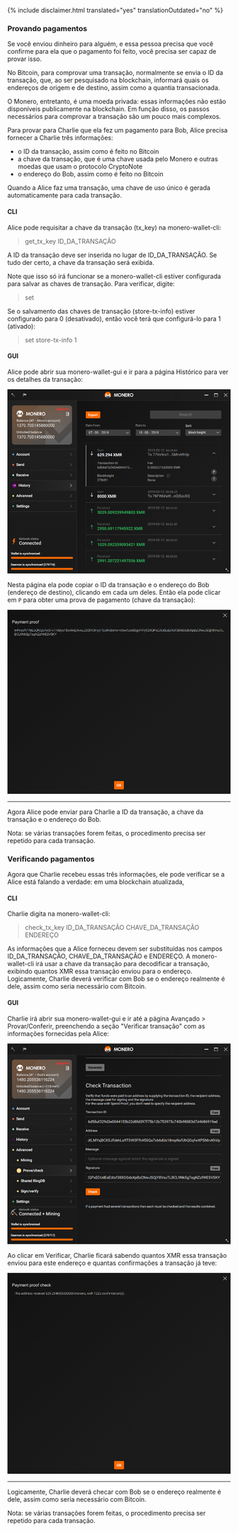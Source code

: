 {% include disclaimer.html translated="yes" translationOutdated="no" %}

### Provando pagamentos

Se você enviou dinheiro para alguém, e essa pessoa precisa que você confirme para ela que o pagamento foi feito, você precisa ser capaz de provar isso.

No Bitcoin, para comprovar uma transação, normalmente se envia o ID da transação, que, ao ser pesquisado na blockchain, informará quais os endereços de origem e de destino, assim como a quantia transacionada.

O Monero, entretanto, é uma moeda privada: essas informações não estão disponíveis publicamente na blockchain. Em função disso, os passos necessários para comprovar a transação são um pouco mais complexos.

Para provar para Charlie que ela fez um pagamento para Bob, Alice precisa fornecer a Charlie três informações:

- o ID da transação, assim como é feito no Bitcoin
- a chave da transação, que é uma chave usada pelo Monero e outras moedas que usam o protocolo CryptoNote
- o endereço do Bob, assim como é feito no Bitcoin

Quando a Alice faz uma transação, uma chave de uso único é gerada automaticamente para cada transação.

#### CLI

Alice pode requisitar a chave da transação (tx_key) na monero-wallet-cli:

> get_tx_key ID_DA_TRANSAÇÃO

A ID da transação deve ser inserida no lugar de ID_DA_TRANSAÇÃO. Se tudo der certo, a chave da transação será exibida.

Note que isso só irá funcionar se a monero-wallet-cli estiver configurada para salvar as chaves de transação. Para verificar, digite:

> set

Se o salvamento das chaves de transação (store-tx-info) estiver configurado para 0 (desativado), então você terá que configurá-lo para 1 (ativado):

> set store-tx-info 1

#### GUI

Alice pode abrir sua monero-wallet-gui e ir para a página Histórico para ver os detalhes da transação:

![History](/img/resources/user-guides/en/prove-payment/history.png)

Nesta página ela pode copiar o ID da transação e o endereço do Bob (endereço de destino), clicando em cada um deles.
Então ela pode clicar em `P` para obter uma prova de pagamento (chave da transação):

![Payment proof](/img/resources/user-guides/en/prove-payment/payment-proof.png)


---

Agora Alice pode enviar para Charlie a ID da transação, a chave da transação e o endereço do Bob.

Nota: se várias transações forem feitas, o procedimento precisa ser repetido para cada transação.

### Verificando pagamentos

Agora que Charlie recebeu essas três informações, ele pode verificar se a Alice está falando a verdade: em uma blockchain atualizada,

#### CLI

Charlie digita na monero-wallet-cli:

> check_tx_key ID_DA_TRANSAÇÃO CHAVE_DA_TRANSAÇÃO ENDEREÇO

As informações que a Alice forneceu devem ser substituídas nos campos ID_DA_TRANSAÇÃO, CHAVE_DA_TRANSAÇÃO e ENDEREÇO. A monero-wallet-cli irá usar a chave da transação para decodificar a transação, exibindo quantos XMR essa transação enviou para o endereço. Logicamente, Charlie deverá verificar com Bob se o endereço realmente é dele, assim como seria necessário com Bitcoin.

#### GUI

Charlie irá abrir sua monero-wallet-gui e ir até a página Avançado > Provar/Conferir, preenchendo a seção "Verificar transação" com as informações fornecidas pela Alice:

![Check payment](/img/resources/user-guides/en/prove-payment/check-payment.png)

Ao clicar em Verificar, Charlie ficará sabendo quantos XMR essa transação enviou para este endereço e quantas confirmações a transação já teve:

![Payment checked](/img/resources/user-guides/en/prove-payment/payment-checked.png)


---

Logicamente, Charlie deverá checar com Bob se o endereço realmente é dele, assim como seria necessário com Bitcoin.

Nota: se várias transações forem feitas, o procedimento precisa ser repetido para cada transação.
